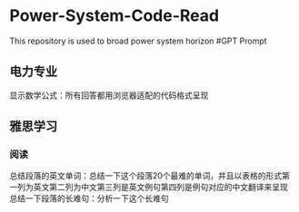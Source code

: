 # Power-System-Code-Read
This repository is used to broad power system horizon
#GPT Prompt
## 电力专业
显示数学公式：所有回答都用浏览器适配的代码格式呈现
## 雅思学习
### 阅读
总结段落的英文单词：总结一下这个段落20个最难的单词，并且以表格的形式第一列为英文第二列为中文第三列是英文例句第四列是例句对应的中文翻译来呈现
总结一下段落的长难句：分析一下这个长难句